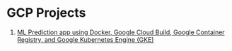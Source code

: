 # GCP Projects
1. [ML Prediction app using Docker, Google Cloud Build, Google Container Registry, and Google Kubernetes Engine (GKE)](https://github.com/Kamalesh9483/kubernetes_GCP_ML_deployment.git)
